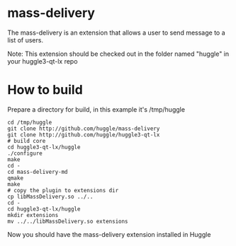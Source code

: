 mass-delivery
=============

The mass-delivery is an extension that allows a user to send message to a list of users.

Note: This extension should be checked out in the folder named "huggle" in your huggle3-qt-lx repo

How to build
=============

Prepare a directory for build, in this example it's /tmp/huggle

```
cd /tmp/huggle
git clone http://github.com/huggle/mass-delivery
git clone http://github.com/huggle/huggle3-qt-lx
# build core
cd huggle3-qt-lx/huggle
./configure
make
cd -
cd mass-delivery-md
qmake
make
# copy the plugin to extensions dir
cp libMassDelivery.so ../..
cd -
cd huggle3-qt-lx/huggle
mkdir extensions
mv ../../libMassDelivery.so extensions
```

Now you should have the mass-delivery extension installed in Huggle
